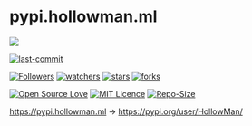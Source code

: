 # pypi.hollowman.ml

![](https://hollowman6.github.io/img/mark.png)

[![last-commit](https://img.shields.io/github/last-commit/Hollow-Software/pypi.hollowman.ml)](../../graphs/commit-activity)

[![Followers](https://img.shields.io/github/followers/HollowMan6?style=social)](https://github.com/HollowMan6?tab=followers)
[![watchers](https://img.shields.io/github/watchers/Hollow-Software/pypi.hollowman.ml?style=social)](../../watchers)
[![stars](https://img.shields.io/github/stars/Hollow-Software/pypi.hollowman.ml?style=social)](../../stargazers)
[![forks](https://img.shields.io/github/forks/Hollow-Software/pypi.hollowman.ml?style=social)](../../network/members)

[![Open Source Love](https://img.shields.io/badge/-%E2%9D%A4%20Open%20Source-Green?style=flat-square&logo=Github&logoColor=white&link=https://hollowman6.github.io/fund.html)](https://hollowman6.github.io/fund.html)
[![MIT Licence](https://img.shields.io/badge/license-MIT-blue)](https://opensource.org/licenses/mit-license.php)
[![Repo-Size](https://img.shields.io/github/repo-size/Hollow-Software/pypi.hollowman.ml.svg)](../../archive/master.zip)

https://pypi.hollowman.ml -> https://pypi.org/user/HollowMan/
